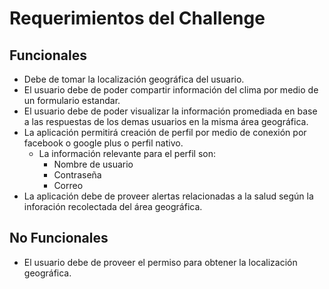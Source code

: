 # Requerimientos del Challenge

## Funcionales
- Debe de tomar la localización geográfica del usuario.
- El usuario debe de poder compartir información del clima por medio de un formulario estandar.
- El usuario debe de poder visualizar la información promediada en base a las respuestas de los demas usuarios en la misma área geográfica.
- La aplicación permitirá creación de perfil por medio de conexión por facebook o google plus o perfil nativo.
    - La información relevante para el perfil son:
        - Nombre de usuario
        - Contraseña
        - Correo
- La aplicación debe de proveer alertas relacionadas a la salud según la inforación recolectada del área geográfica.

## No Funcionales
- El usuario debe de proveer el permiso para obtener la localización geográfica.